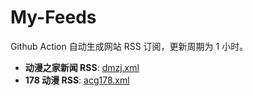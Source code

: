 # My-Feeds

Github Action 自动生成网站 RSS 订阅，更新周期为 1 小时。

+ **动漫之家新闻 RSS**: [dmzj.xml](https://dmzj.pages.dev/dmzj.xml)
+ **178 动漫 RSS**: [acg178.xml](https://dmzj.pages.dev/acg178.xml)
